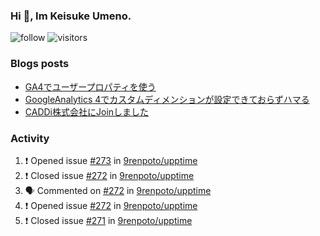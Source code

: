 ### Hi 👋, Im Keisuke Umeno.

<!--
**9renpoto/9renpoto** is a ✨ _special_ ✨ repository because its `README.md` (this file) appears on your GitHub profile.

Here are some ideas to get you started:

- 🔭 I’m currently working on ...
- 🌱 I’m currently learning ...
- 👯 I’m looking to collaborate on ...
- 🤔 I’m looking for help with ...
- 💬 Ask me about ...
- 📫 How to reach me: ...
- 😄 Pronouns: ...
- ⚡ Fun fact: ...
-->

![follow](https://img.shields.io/github/followers/9renpoto?label=Follow&style=social)
![visitors](https://komarev.com/ghpvc/?username=9renpoto&label=Profile%20views&color=0e75b6&style=flat)

### Blogs posts

<!-- BLOG-POST-LIST:START -->
- [GA4でユーザープロパティを使う](https://9renpoto.dev/2021/02/21/google-analytics-4-user-properties/)
- [GoogleAnalytics 4でカスタムディメンションが設定できておらずハマる](https://9renpoto.dev/2021/02/13/google-analytics-4/)
- [CADDi株式会社にJoinしました](https://9renpoto.dev/2020/12/05/join/)
<!-- BLOG-POST-LIST:END -->

### Activity

<!--START_SECTION:activity-->
1. ❗️ Opened issue [#273](https://github.com/9renpoto/upptime/issues/273) in [9renpoto/upptime](https://github.com/9renpoto/upptime)
2. ❗️ Closed issue [#272](https://github.com/9renpoto/upptime/issues/272) in [9renpoto/upptime](https://github.com/9renpoto/upptime)
3. 🗣 Commented on [#272](https://github.com/9renpoto/upptime/issues/272) in [9renpoto/upptime](https://github.com/9renpoto/upptime)
4. ❗️ Opened issue [#272](https://github.com/9renpoto/upptime/issues/272) in [9renpoto/upptime](https://github.com/9renpoto/upptime)
5. ❗️ Closed issue [#271](https://github.com/9renpoto/upptime/issues/271) in [9renpoto/upptime](https://github.com/9renpoto/upptime)
<!--END_SECTION:activity-->

<!--START_SECTION:waka-->
<!--END_SECTION:waka-->
